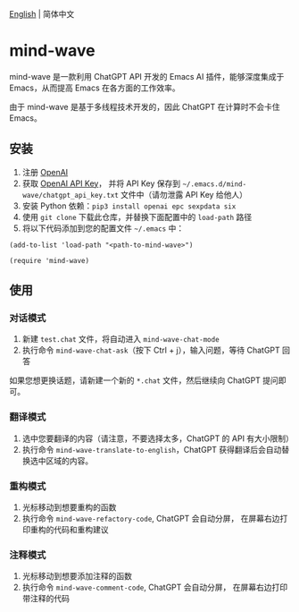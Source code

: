 [English](./README.md) | 简体中文

# mind-wave
mind-wave 是一款利用 ChatGPT API 开发的 Emacs AI 插件，能够深度集成于 Emacs，从而提高 Emacs 在各方面的工作效率。

由于 mind-wave 是基于多线程技术开发的，因此 ChatGPT 在计算时不会卡住 Emacs。

## 安装
1. 注册 [OpenAI](https://platform.openai.com)
2. 获取 [OpenAI API Key](https://platform.openai.com/account/api-keys)， 并将 API Key 保存到 `~/.emacs.d/mind-wave/chatgpt_api_key.txt` 文件中（请勿泄露 API Key 给他人）
3. 安装 Python 依赖：`pip3 install openai epc sexpdata six`
4. 使用 `git clone` 下载此仓库，并替换下面配置中的 `load-path` 路径
5. 将以下代码添加到您的配置文件 `~/.emacs` 中：
```elisp
(add-to-list 'load-path "<path-to-mind-wave>")

(require 'mind-wave)
```

## 使用
### 对话模式
1. 新建 `test.chat` 文件，将自动进入 `mind-wave-chat-mode`
2. 执行命令 `mind-wave-chat-ask`（按下 Ctrl + j），输入问题，等待 ChatGPT 回答

如果您想更换话题，请新建一个新的 `*.chat` 文件，然后继续向 ChatGPT 提问即可。

### 翻译模式
1. 选中您要翻译的内容（请注意，不要选择太多，ChatGPT 的 API 有大小限制）
2. 执行命令 `mind-wave-translate-to-english`，ChatGPT 获得翻译后会自动替换选中区域的内容。

### 重构模式
1. 光标移动到想要重构的函数
2. 执行命令 `mind-wave-refactory-code`, ChatGPT 会自动分屏， 在屏幕右边打印重构的代码和重构建议

### 注释模式
1. 光标移动到想要添加注释的函数
2. 执行命令 `mind-wave-comment-code`, ChatGPT 会自动分屏， 在屏幕右边打印带注释的代码
